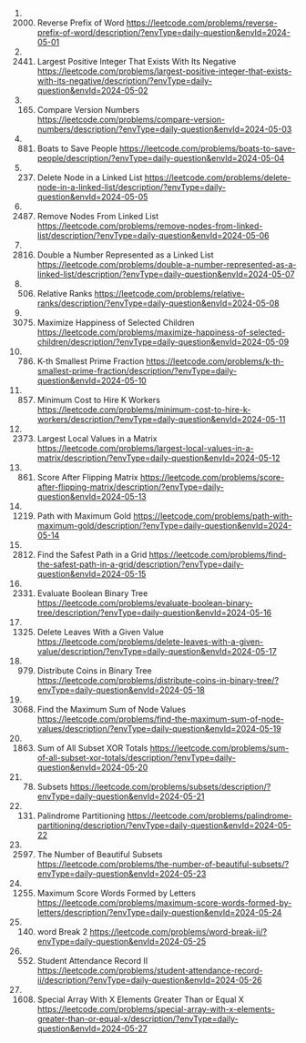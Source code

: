 1. 2000. Reverse Prefix of Word
https://leetcode.com/problems/reverse-prefix-of-word/description/?envType=daily-question&envId=2024-05-01
2. 2441. Largest Positive Integer That Exists With Its Negative
https://leetcode.com/problems/largest-positive-integer-that-exists-with-its-negative/description/?envType=daily-question&envId=2024-05-02
3. 165. Compare Version Numbers
https://leetcode.com/problems/compare-version-numbers/description/?envType=daily-question&envId=2024-05-03
4. 881. Boats to Save People
https://leetcode.com/problems/boats-to-save-people/description/?envType=daily-question&envId=2024-05-04
5. 237. Delete Node in a Linked List
https://leetcode.com/problems/delete-node-in-a-linked-list/description/?envType=daily-question&envId=2024-05-05
6. 2487. Remove Nodes From Linked List
https://leetcode.com/problems/remove-nodes-from-linked-list/description/?envType=daily-question&envId=2024-05-06
7. 2816. Double a Number Represented as a Linked List
https://leetcode.com/problems/double-a-number-represented-as-a-linked-list/description/?envType=daily-question&envId=2024-05-07
8. 506. Relative Ranks
https://leetcode.com/problems/relative-ranks/description/?envType=daily-question&envId=2024-05-08
9. 3075. Maximize Happiness of Selected Children     
https://leetcode.com/problems/maximize-happiness-of-selected-children/description/?envType=daily-question&envId=2024-05-09
10. 786. K-th Smallest Prime Fraction
https://leetcode.com/problems/k-th-smallest-prime-fraction/description/?envType=daily-question&envId=2024-05-10
11. 857. Minimum Cost to Hire K Workers
https://leetcode.com/problems/minimum-cost-to-hire-k-workers/description/?envType=daily-question&envId=2024-05-11
12. 2373. Largest Local Values in a Matrix
https://leetcode.com/problems/largest-local-values-in-a-matrix/description/?envType=daily-question&envId=2024-05-12
13. 861. Score After Flipping Matrix
https://leetcode.com/problems/score-after-flipping-matrix/description/?envType=daily-question&envId=2024-05-13
14. 1219. Path with Maximum Gold
https://leetcode.com/problems/path-with-maximum-gold/description/?envType=daily-question&envId=2024-05-14
15. 2812. Find the Safest Path in a Grid
https://leetcode.com/problems/find-the-safest-path-in-a-grid/description/?envType=daily-question&envId=2024-05-15
16. 2331. Evaluate Boolean Binary Tree
https://leetcode.com/problems/evaluate-boolean-binary-tree/description/?envType=daily-question&envId=2024-05-16
17. 1325. Delete Leaves With a Given Value
https://leetcode.com/problems/delete-leaves-with-a-given-value/description/?envType=daily-question&envId=2024-05-17
18. 979. Distribute Coins in Binary Tree
https://leetcode.com/problems/distribute-coins-in-binary-tree/?envType=daily-question&envId=2024-05-18
19. 3068. Find the Maximum Sum of Node Values
https://leetcode.com/problems/find-the-maximum-sum-of-node-values/description/?envType=daily-question&envId=2024-05-19
20. 1863. Sum of All Subset XOR Totals
https://leetcode.com/problems/sum-of-all-subset-xor-totals/description/?envType=daily-question&envId=2024-05-20
21. 78. Subsets
https://leetcode.com/problems/subsets/description/?envType=daily-question&envId=2024-05-21
22. 131. Palindrome Partitioning
https://leetcode.com/problems/palindrome-partitioning/description/?envType=daily-question&envId=2024-05-22
23. 2597. The Number of Beautiful Subsets
https://leetcode.com/problems/the-number-of-beautiful-subsets/?envType=daily-question&envId=2024-05-23
24. 1255. Maximum Score Words Formed by Letters
https://leetcode.com/problems/maximum-score-words-formed-by-letters/description/?envType=daily-question&envId=2024-05-24
25. 140. word Break 2
https://leetcode.com/problems/word-break-ii/?envType=daily-question&envId=2024-05-25
26. 552. Student Attendance Record II
https://leetcode.com/problems/student-attendance-record-ii/description/?envType=daily-question&envId=2024-05-26
27. 1608. Special Array With X Elements Greater Than or Equal X
https://leetcode.com/problems/special-array-with-x-elements-greater-than-or-equal-x/description/?envType=daily-question&envId=2024-05-27
